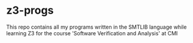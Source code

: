 # z3-progs

This repo contains all my programs written in the SMTLIB language while learning Z3 for the course
'Software Verification and Analysis' at CMI